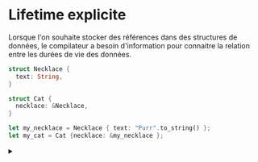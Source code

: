 # Lifetime explicite

Lorsque l'on souhaite stocker des références dans des structures de données, le compilateur a besoin d'information pour connaitre la relation entre les durées de vie des données.

```rust
struct Necklace {
  text: String,
}

struct Cat {
  necklace: &Necklace,
}

let my_necklace = Necklace { text: "Purr".to_string() };
let my_cat = Cat {necklace: &my_necklace };
```

<details>
<summary></summary>

```rust
struct Necklace {
  text: String,
}

struct Cat<'a> {
  necklace: &'a Necklace,
}

let my_necklace = Necklace { text: "Purr".to_string() };
let my_cat = Cat {necklace: &my_necklace };
```

</details>